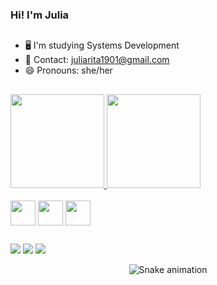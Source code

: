 ###   Hi! I'm Julia

##

-  🖥️  I'm studying Systems Development
-  📩  Contact: juliarita1901@gmail.com
-  😄  Pronouns: she/her

##
 <div align="left">
  <a href="https://github.com/julialourenco019">
    <img height="150em" src="https://github-readme-stats.vercel.app/api?username=julialourenco019&count_private=true&include_all_commits=true&show_icons=true&theme=tokyonight"/>
    <img height="150em" src="https://github-readme-stats.vercel.app/api/top-langs/?username=julialourenco019&theme=tokyonight&hide_border=false&&layout=compact"/>
  </a>
</div>
<div style="display: inline_block"><br>
  
  <img align="center" height="40" width="40"  src="https://cdn.jsdelivr.net/gh/devicons/devicon/icons/csharp/csharp-original.svg" />
  <img align="center"  height="40" width="40"  src="https://cdn.jsdelivr.net/gh/devicons/devicon/icons/html5/html5-original.svg" />
  <img align="center"  height="40" width="40"  src="https://cdn.jsdelivr.net/gh/devicons/devicon/icons/css3/css3-original.svg" />

##  </div>
  <div>
    <a href="https://www.linkedin.com/in/j%C3%BAlia-rita-louren%C3%A7o-2b979b26b/" target="_blank"><img  src="https://img.shields.io/badge/LinkedIn-0077B5?style=for-the-badge&logo=linkedin&logoColor=white" target="_blank"></a>
    <a href="mailto:julialourenco1901@gmail.com" target="_blank"><img src="https://img.shields.io/badge/Gmail-D14836?style=for-the-badge&logo=gmail&logoColor=white" target="_blank"></a>
     <a href="https://www.instagram.com/julia.lourenco19/" target="_blank"><img src="https://img.shields.io/badge/-Instagram-%23E4405F?style=for-the-badge&logo=instagram&logoColor=white" target="_blank"></a>
</div>
  
<div align="center">
  
  ![Snake animation](https://github.com/julialourenco019/julialourenco019/blob/output/github-contribution-grid-snake.svg)
  
</div>
